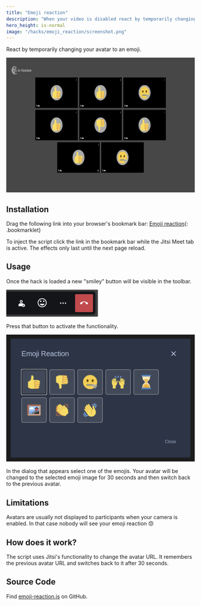 ```yaml
---
title: "Emoji reaction"
description: "When your video is disabled react by temporarily changing your avatar to an emoji"
hero_height: is-normal
image: "/hacks/emoji_reaction/screenshot.png"
---
```


React by temporarily changing your avatar to an emoji.

[<img src="screenshot.png" width="640" height="360" alt="Screenshot of emoji reaction hack in action">](screenshot.png)


## Installation

Drag the following link into your browser's bookmark bar: [Emoji reaction](javascript:(function()%7Bfunction%20callback()%7B%7Dvar%20s%3Ddocument.createElement(%22script%22)%3Bs.src%3D%22https%3A%2F%2Fjitsi-hacks.cketti.eu%2Femoji-reaction.js%22%3Bif(s.addEventListener)%7Bs.addEventListener(%22load%22%2Ccallback%2Cfalse)%7Delse%20if(s.readyState)%7Bs.onreadystatechange%3Dcallback%7Ddocument.body.appendChild(s)%3B%7D)()){: .bookmarklet}

To inject the script click the link in the bookmark bar while the Jitsi Meet tab is active. The effects only last until
the next page reload.


## Usage

Once the hack is loaded a new "smiley" button will be visible in the toolbar.

![Smiley button in Jitsi's toolbar](toolbar.png)

Press that button to activate the functionality.

![Dialog to select the reaction emoji](dialog.png)

In the dialog that appears select one of the emojis. Your avatar will be changed to the selected emoji image for 30
seconds and then switch back to the previous avatar.


## Limitations

Avatars are usually not displayed to participants when your camera is enabled. In that case nobody will see your emoji
reaction 😞


## How does it work?

The script uses Jitsi's functionality to change the avatar URL. It remembers the previous avatar URL and switches back
to it after 30 seconds.


## Source Code

Find [emoji-reaction.js](https://github.com/cketti/jitsi-hacks/blob/main/docs/emoji-reaction.js) on GitHub.
